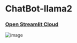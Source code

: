 # ChatBot-llama2
### [Open Streamlit Cloud](https://chatbot-llama2.streamlit.app/)
![image](https://github.com/saturn279/ChatBot-llama2/assets/45988700/7551e840-d10c-48ee-884b-2ffcb56babb8)


